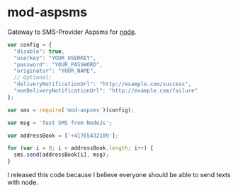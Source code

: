 mod-aspsms
==========

Gateway to SMS-Provider Aspsms for [node](http://nodejs.org).

```js
var config = {
  "disable": true,
  "userkey": "YOUR_USERKEY",
  "password": "YOUR_PASSWORD",
  "originator": "YOUR_NAME",
  // Optional:
  "deliveryNotificationUrl": "http://example.com/success",
  "nonDeliveryNotificationUrl": "http://example.com/failure"
};

var sms = require('mod-aspsms')(config);

var msg = 'Test SMS from NodeJs';

var addressBook = ['+41765432109'];

for (var i = 0; i < addressBook.length; i++) {
  sms.send(addressBook[i], msg);
}
```

I released this code because I believe everyone should be able to send texts with node.
